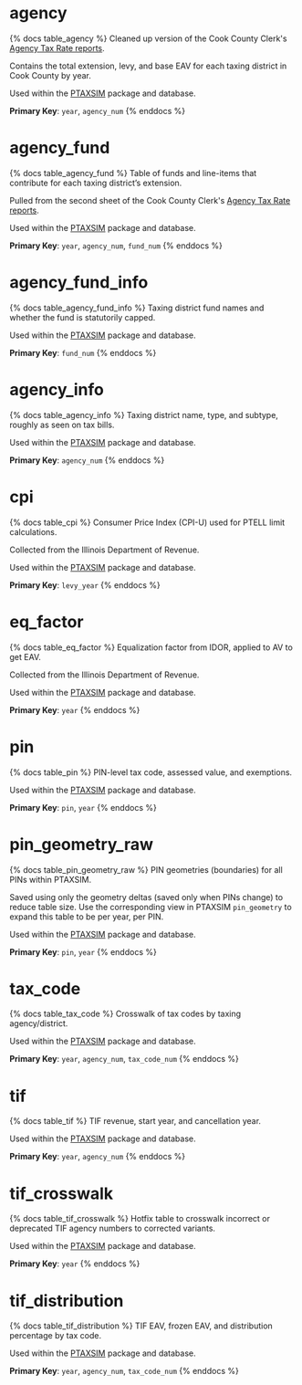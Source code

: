 # agency

{% docs table_agency %}
Cleaned up version of the Cook County Clerk's
[Agency Tax Rate reports](https://www.cookcountyclerkil.gov/property-taxes/tax-extension-and-rates).

Contains the total extension, levy, and base EAV for each taxing district in
Cook County by year.

Used within the [PTAXSIM](https://github.com/ccao-data/ptaxsim) package and database.

**Primary Key**: `year`, `agency_num`
{% enddocs %}

# agency_fund

{% docs table_agency_fund %}
Table of funds and line-items that contribute for each taxing
district’s extension.

Pulled from the second sheet of the Cook County Clerk's
[Agency Tax Rate reports](https://www.cookcountyclerkil.gov/property-taxes/tax-extension-and-rates).

Used within the [PTAXSIM](https://github.com/ccao-data/ptaxsim) package and database.

**Primary Key**: `year`, `agency_num`, `fund_num`
{% enddocs %}

# agency_fund_info

{% docs table_agency_fund_info %}
Taxing district fund names and whether the fund is statutorily capped.

Used within the [PTAXSIM](https://github.com/ccao-data/ptaxsim) package and database.

**Primary Key**: `fund_num`
{% enddocs %}

# agency_info

{% docs table_agency_info %}
Taxing district name, type, and subtype, roughly as seen on tax bills.

Used within the [PTAXSIM](https://github.com/ccao-data/ptaxsim) package and database.

**Primary Key**: `agency_num`
{% enddocs %}

# cpi

{% docs table_cpi %}
Consumer Price Index (CPI-U) used for PTELL limit calculations.

Collected from the Illinois Department of Revenue.

Used within the [PTAXSIM](https://github.com/ccao-data/ptaxsim) package and database.

**Primary Key**: `levy_year`
{% enddocs %}

# eq_factor

{% docs table_eq_factor %}
Equalization factor from IDOR, applied to AV to get EAV.

Collected from the Illinois Department of Revenue.

Used within the [PTAXSIM](https://github.com/ccao-data/ptaxsim) package and database.

**Primary Key**: `year`
{% enddocs %}

# pin

{% docs table_pin %}
PIN-level tax code, assessed value, and exemptions.

Used within the [PTAXSIM](https://github.com/ccao-data/ptaxsim) package and database.

**Primary Key**: `pin`, `year`
{% enddocs %}

# pin_geometry_raw

{% docs table_pin_geometry_raw %}
PIN geometries (boundaries) for all PINs within PTAXSIM.

Saved using only the geometry deltas (saved only when PINs change) to reduce
table size. Use the corresponding view in PTAXSIM `pin_geometry` to expand
this table to be per year, per PIN.

Used within the [PTAXSIM](https://github.com/ccao-data/ptaxsim) package and database.

**Primary Key**: `pin`, `year`
{% enddocs %}

# tax_code

{% docs table_tax_code %}
Crosswalk of tax codes by taxing agency/district.

Used within the [PTAXSIM](https://github.com/ccao-data/ptaxsim) package and database.

**Primary Key**: `year`, `agency_num`, `tax_code_num`
{% enddocs %}

# tif

{% docs table_tif %}
TIF revenue, start year, and cancellation year.

Used within the [PTAXSIM](https://github.com/ccao-data/ptaxsim) package and database.

**Primary Key**: `year`, `agency_num`
{% enddocs %}

# tif_crosswalk

{% docs table_tif_crosswalk %}
Hotfix table to crosswalk incorrect or deprecated TIF agency numbers to
corrected variants.

Used within the [PTAXSIM](https://github.com/ccao-data/ptaxsim) package and database.

**Primary Key**: `year`
{% enddocs %}

# tif_distribution

{% docs table_tif_distribution %}
TIF EAV, frozen EAV, and distribution percentage by tax code.

Used within the [PTAXSIM](https://github.com/ccao-data/ptaxsim) package and database.

**Primary Key**: `year`, `agency_num`, `tax_code_num`
{% enddocs %}
